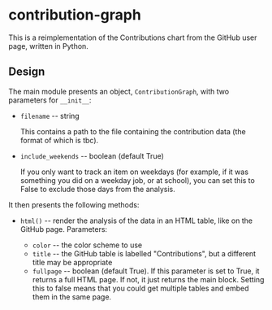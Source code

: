 # contribution-graph

This is a reimplementation of the Contributions chart from the GitHub user page, written in Python.



## Design

The main module presents an object, `ContributionGraph`, with two parameters for `__init__`:

*   `filename` -- string

    This contains a path to the file containing the contribution data (the format of which is tbc).

*   `include_weekends` -- boolean (default True)

    If you only want to track an item on weekdays (for example, if it was something you did on a weekday job, or at school), you can set this to False to exclude those days from the analysis.

It then presents the following methods:

*   `html()` -- render the analysis of the data in an HTML table, like on the GitHub page. Parameters:

    *   `color` -- the color scheme to use
    *   `title` -- the GitHub table is labelled "Contributions", but a different title may be appropriate
    *   `fullpage` -- boolean (default True). If this parameter is set to True, it returns a full HTML page. If not, it just returns the main block. Setting this to false means that you could get multiple tables and embed them in the same page.